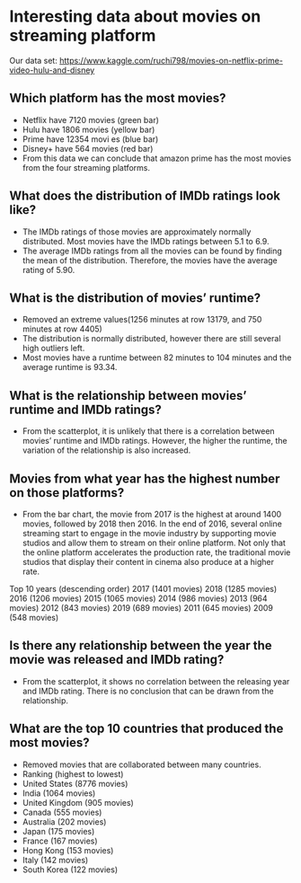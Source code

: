 # Interesting data about movies on streaming platform

Our data set: https://www.kaggle.com/ruchi798/movies-on-netflix-prime-video-hulu-and-disney

## Which platform has the most movies?
*   Netflix have 7120 movies (green bar)
*   Hulu have 1806 movies (yellow bar)
*   Prime have 12354 movi es (blue bar)
*   Disney+ have 564 movies (red bar)
*   From this data we can conclude that amazon prime has the most movies from the four streaming platforms.

## What does the distribution of IMDb ratings look like?
*   The IMDb ratings of those movies are approximately normally distributed. Most movies have the IMDb ratings between 5.1 to 6.9.
*   The average IMDb ratings from all the movies can be found by finding the mean of the distribution. Therefore, the movies have the average rating of 5.90.
## What is the distribution of movies’ runtime?
*   Removed an extreme values(1256 minutes at row 13179, and 750 minutes at row 4405)
*   The distribution is normally distributed, however there are still several high outliers left.
*   Most movies have a runtime between 82 minutes to 104 minutes and the average runtime is 93.34.
## What is the relationship between movies’ runtime and IMDb ratings?
*   From the scatterplot, it is unlikely that there is a correlation between movies’ runtime and IMDb ratings. However, the higher the runtime, the variation of the relationship is also increased.
## Movies from what year has the highest number on those platforms?
*   From the bar chart, the movie from 2017 is the highest at around 1400 movies, followed by 2018 then 2016. In the end of 2016, several online streaming start to engage in the movie industry by supporting movie studios and allow them to stream on their online platform. Not only that the online platform accelerates the production rate, the traditional movie studios that display their content in cinema also produce at a higher rate.

Top 10 years (descending order)
2017 (1401 movies)
2018 (1285 movies)
2016 (1206 movies)
2015 (1065 movies)
2014 (986 movies)
2013 (964 movies)
2012 (843 movies)
2019 (689 movies)
2011 (645 movies)
2009 (548 movies)
## Is there any relationship between the year the movie was released and IMDb rating?
* From the scatterplot, it shows no correlation between the releasing year and IMDb rating. There is no conclusion that can be drawn from the relationship.

## What are the top 10 countries that produced the most movies?
* Removed movies that are collaborated between many countries.
* Ranking (highest to lowest)
 * United States (8776 movies)
 * India (1064 movies)
 * United Kingdom (905 movies)
 * Canada (555 movies)
 * Australia (202 movies)
 * Japan (175 movies)
 * France (167 movies)
 * Hong Kong (153 movies)
 * Italy (142 movies)
 * South Korea (122 movies)


